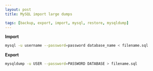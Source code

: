 ```yaml
---
layout: post
title: MySQL import large dumps

tags: [backup, export, import, mysql, restore, mysqldump]
---
```


**Import**

```sh
mysql -u username --password=password database_name < filename.sql
```

**Export**

```sh
mysqldump -u USER --password=PASSWORD DATABASE > filename.sql
```
